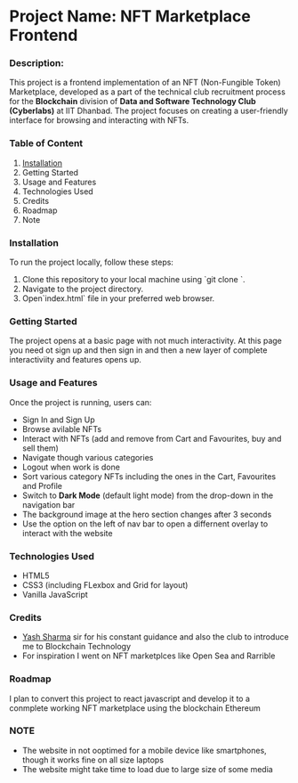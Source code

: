 <h1>Project Name: NFT Marketplace Frontend</h1>

<h3>Description:</h3>
<p>This project is a frontend implementation of an NFT (Non-Fungible Token) Marketplace, developed as a part of the technical club recruitment process for the <b>Blockchain</b> division of <b>Data and Software Technology Club (Cyberlabs)</b> at IIT Dhanbad. The project focuses on creating a user-friendly interface for browsing and interacting with NFTs.</p>

<h3>Table of Content</h3>
<ol>
  <li><a href='#' onclick="scrollToElement('#install')">Installation</a>
  <li>Getting Started
  <li>Usage and Features
  <li>Technologies Used
  <li>Credits
  <li>Roadmap
  <li>Note
</ol>

<h3>Installation</h3>
To run the project locally, follow these steps:
<ol>
  <li>Clone this repository to your local machine using `git clone <repository-url>`.
  <li>Navigate to the project directory.
  <li>Open`index.html` file in your preferred web browser.
</ol>

<h3>Getting Started</h3>
<p>The project opens at a basic page with not much interactivity. At this page you need ot sign up and then sign in and then a new layer of complete interactiviity and features opens up.</p>


<h3>Usage and Features</h3>
Once the project is running, users can:
<ul>
  <li>Sign In and Sign Up</li>
  <li>Browse avilable NFTs</li>
  <li>Interact with NFTs (add and remove from Cart and Favourites, buy and sell them)</li>
  <li>Navigate though various categories</li>
  <li>Logout when work is done</li>
  <li>Sort various category NFTs including the ones in the Cart, Favourites and Profile</li>
  <li>Switch to <b>Dark Mode</b> (default light mode) from the drop-down in the navigation bar</li>
  <li>The background image at the hero section changes after 3 seconds</li>
  <li>Use the option on the left of nav bar to open a differnent overlay to interact with the website</li>
</ul>

<h3>Technologies Used</h3>
<ul>
  <li>HTML5</li>
  <li>CSS3 (including FLexbox and Grid for layout)</li>
  <li>Vanilla JavaScript</li>
</ul>

<h3>Credits</h3>
<ul>
  <li><a href='https://www.linkedin.com/in/yash-sharma-2a69a7255'>Yash Sharma</a> sir for his constant guidance and also the club to introduce me to Blockchain Technology</li>
  <li>For inspiration I went on NFT marketplces like Open Sea and Rarrible</li>
</ul>

<h3>Roadmap</h3>
<p>I plan to convert this project to react javascript and develop it to a conmplete working NFT marketplace using the blockchain Ethereum</p>

<h3 id='install'>NOTE</h3>
<ul>
  <li>The website in not ooptimed for a mobile device like smartphones, though it works fine on all size laptops</li>
  <li>The website might take time to load due to large size of some media</li>
</ul>
